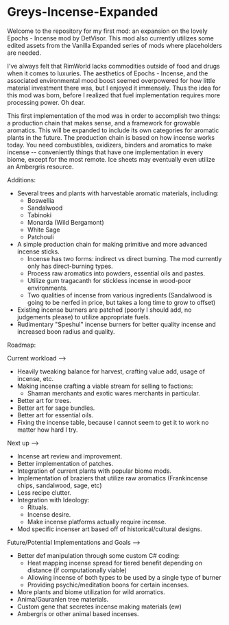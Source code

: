 # Greys-Incense-Expanded

Welcome to the repository for my first mod: an expansion on the lovely Epochs - Incense mod by DetVisor. This mod also currently utilizes some edited assets from the Vanilla Expanded series of mods where placeholders are needed.

I've always felt that RimWorld lacks commodities outside of food and drugs when it comes to luxuries. The aesthetics of Epochs - Incense, and the associated environmental mood boost seemed overpowered for how little material investment there was, but I enjoyed it immensely. Thus the idea for this mod was born, before I realized that fuel implementation requires more processing power. Oh dear.

This first implementation of the mod was in order to accomplish two things: a production chain that makes sense, and a framework for growable aromatics. This will be expanded to include its own categories for aromatic plants in the future. The production chain is based on how incense works today. You need combustibles, oxidizers, binders and aromatics to make incense -- conveniently things that have one implementation in every biome, except for the most remote. Ice sheets may eventually even utilize an Ambergris resource.

Additions:

- Several trees and plants with harvestable aromatic materials, including:
    - Boswellia
    - Sandalwood
    - Tabinoki
    - Monarda (Wild Bergamont)
    - White Sage
    - Patchouli
- A simple production chain for making primitive and more advanced incense sticks.
    - Incense has two forms: indirect vs direct burning. The mod currently only has direct-burning types.
    - Process raw aromatics into powders, essential oils and pastes.
    - Utilize gum tragacanth for stickless incense in wood-poor environments.
    - Two qualities of incense from various ingredients (Sandalwood is going to be nerfed in price, but takes a long time to grow to offset)
- Existing incense burners are patched (poorly I should add, no judgements please) to utilize appropriate fuels.
- Rudimentary "Speshul" incense burners for better quality incense and increased boon radius and quality.

Roadmap:

Current workload -->
- Heavily tweaking balance for harvest, crafting value add, usage of incense, etc.
- Making incense crafting a viable stream for selling to factions:
    - Shaman merchants and exotic wares merchants in particular.
- Better art for trees.
- Better art for sage bundles.
- Better art for essential oils.
- Fixing the incense table, because I cannot seem to get it to work no matter how hard I try.

Next up -->
- Incense art review and improvement.
- Better implementation of patches.
- Integration of current plants with popular biome mods.
- Implementation of braziers that utilize raw aromatics (Frankincense chips, sandalwood, sage, etc)
- Less recipe clutter.
- Integration with Ideology:
    - Rituals.
    - Incense desire.
    - Make incense platforms actually require incense.
- Mod specific incenser art based off of historical/cultural designs.

Future/Potential Implementations and Goals -->
- Better def manipulation through some custom C# coding:
    - Heat mapping incense spread for tiered benefit depending on distance (if computationally viable)
    - Allowing incense of both types to be used by a single type of burner
    - Providing psychic/meditation boons for certain incenses.
- More plants and biome utilization for wild aromatics.
- Anima/Gauranlen tree materials.
- Custom gene that secretes incense making materials (ew)
- Ambergris or other animal based incenses.
